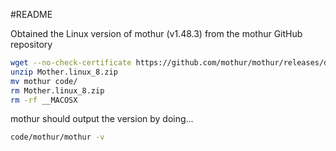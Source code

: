 #README

Obtained the Linux version of mothur (v1.48.3) from the mothur GitHub repository

```bash
wget --no-check-certificate https://github.com/mothur/mothur/releases/download/v1.48.3/Mothur.linux_8.zip
unzip Mother.linux_8.zip
mv mothur code/
rm Mother.linux_8.zip
rm -rf __MACOSX
```

mothur should output the version by doing...

```bash
code/mothur/mothur -v
```
